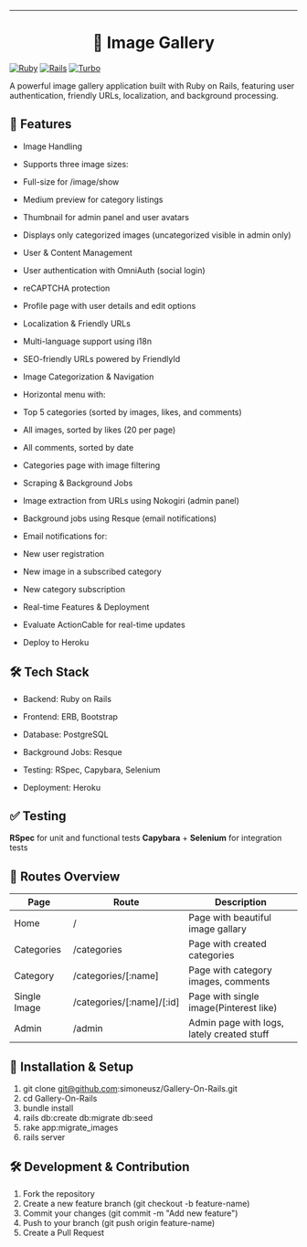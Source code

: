 ---
<h1 align="center"> 📸 Image Gallery </h1>

[![Ruby](https://img.shields.io/badge/Ruby-3.3.6-red.svg)](https://www.ruby-lang.org/en/)
[![Rails](https://img.shields.io/badge/Rails-8.0.0-blue.svg)](https://rubyonrails.org/)
[![Turbo](https://img.shields.io/badge/Turbo-green.svg)](https://turbo.hotwired.dev/)

A powerful image gallery application built with Ruby on Rails, featuring user authentication, friendly URLs, localization, and background processing.

##  🚀 Features

- Image Handling
- Supports three image sizes:
- Full-size for /image/show
- Medium preview for category listings
- Thumbnail for admin panel and user avatars
- Displays only categorized images (uncategorized visible in admin only)
- User & Content Management
- User authentication with OmniAuth (social login)
- reCAPTCHA protection
- Profile page with user details and edit options
- Localization & Friendly URLs
- Multi-language support using i18n
- SEO-friendly URLs powered by FriendlyId
- Image Categorization & Navigation
- Horizontal menu with:
- Top 5 categories (sorted by images, likes, and comments)
- All images, sorted by likes (20 per page)
- All comments, sorted by date
- Categories page with image filtering
- Scraping & Background Jobs
- Image extraction from URLs using Nokogiri (admin panel)
- Background jobs using Resque (email notifications)
- Email notifications for:
- New user registration
- New image in a subscribed category
- New category subscription

- Real-time Features & Deployment
- Evaluate ActionCable for real-time updates
- Deploy to Heroku



## 🛠 Tech Stack

* Backend: Ruby on Rails

* Frontend: ERB, Bootstrap

* Database: PostgreSQL

* Background Jobs: Resque

* Testing: RSpec, Capybara, Selenium

* Deployment: Heroku


## ✅ Testing

**RSpec** for unit and functional tests
**Capybara** + **Selenium** for integration tests


## 📂 Routes Overview

| Page  | Route | Description |
| ------------- | ------------- |------------- |
| Home  | /  | Page with beautiful image gallary  |
| Categories  | /categories  | Page with created categories |
| Category  | /categories/[:name]  | Page with category images, comments  |
| Single Image  | /categories/[:name]/[:id]  | Page with single image(Pinterest like)  |
| Admin  | /admin  | Admin page with logs, lately created stuff  |

## 🚀 Installation & Setup

1. git clone git@github.com:simoneusz/Gallery-On-Rails.git
2. cd Gallery-On-Rails
3. bundle install
4. rails db:create db:migrate db:seed
5. rake app:migrate_images
6. rails server

## 🛠 Development & Contribution

1. Fork the repository
2. Create a new feature branch (git checkout -b feature-name)
3. Commit your changes (git commit -m "Add new feature")
4. Push to your branch (git push origin feature-name)
5. Create a Pull Request
